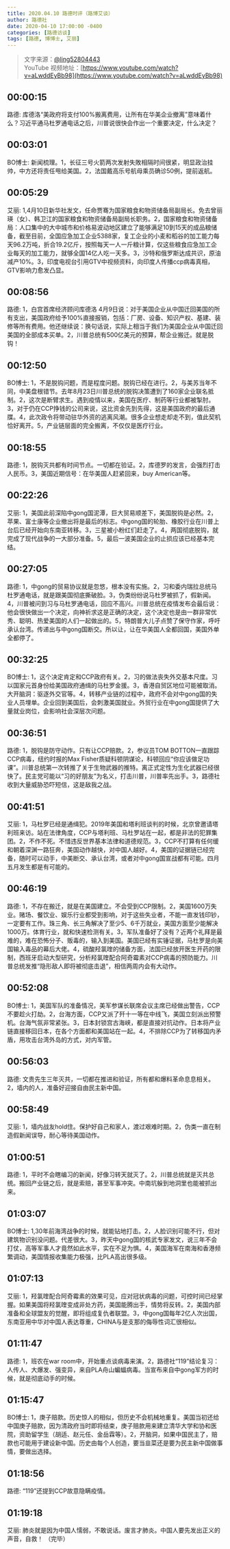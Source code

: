 ```yaml
---
title: 2020.04.10 路德时评（路博艾谈）
author: 路德社
date: 2020-04-10 17:00:00 -0400
categories: [路德访谈]
tags: [路德, 博博士, 艾丽]
---
```


> 文字来源：[@ling52804443](https://twitter.com/ling52804443)  
> YouTube 视频地址：[https://www.youtube.com/watch?v=aLwddEyBb98](https://www.youtube.com/watch?v=aLwddEyBb98)

## 00:00:15

路德: 库德洛“美政府将支付100%搬离费用，让所有在华美企业撤离”意味着什么？习近平通马杜罗通电话之后，川普说很快会作出一个重要决定，什么决定？

## 00:03:01

BO博士: 新闻梳理。1，长征三号火箭两次发射失敗相隔时间很紧，明显政治挂帅，中方还将责任甩给美国。2，法国戴高乐号航母乘员确诊50例，提前返航。

## 00:05:29

艾丽: 1,4月10日新华社发文，任命贾骞为国家粮食和物资储备局副局长。免去曾丽瑛（女）、韩卫江的国家粮食和物资储备局副局长职务。2，国家粮食和物资储备局：人口集中的大中城市和价格易波动地区建立了能够满足10到15天的成品粮储备，截至目前，全国应急加工企业5388家，复工企业的小麦和稻谷的加工能力每天96.2万吨，折合19.2亿斤，按照每天一人一斤粮计算，仅这些粮食应急加工企业每天的加工能力，就够全国14亿人吃一天多。3，沙特和俄罗斯达成共识，原油减产10%。3，印度电视台引用GTV中视频资料，向印度人传播ccp病毒真相，GTV影响力愈发凸显。

## 00:08:56

路德: 1，白宫首席经济顾问库德洛 4月9日说：对于美国企业从中国迁回美国的所有支出，美国政府给予100%直接报销，包括：厂房、设备、知识产权、基建、装修等所有费用。他还继续说：换句话说，实际上相当于我们为美国企业从中国迁回美国的全部成本买单。2，川普总统有500亿美元的预算，帮企业搬迁。就是脱钩！

## 00:12:50

BO博士: 1，不是脱钩问题，而是程度问题。脱钩已经在进行。2，与美苏当年不同，中美盘根错节。去年8月23日川普总统的脱钩决策遭到了160家企业联名抵制。2，这次是断臂求生。遇到疫情以来，美国在医疗、制药等行业都被掣肘。3，对于仍在CCP挣钱的公司来说，这比资金先到先得，这是美国政府的最后通牒。4，此次政令将带动驻华外资的逃离风潮。很多企业想走却走不到，值此契机恰好离开。5，产业链层面的完全搬离，不仅仅是医疗行业。

## 00:18:55

路德: 1，脱钩灭共都有时间节点。一切都在验证。2，库德罗的发言，会强烈打击人民币。3，美国近期信号：在华美国人赶紧回来，buy American等。

## 00:22:26

艾丽: 1，美国此前深陷中gong国泥潭，巨大贸易顺差下，美国脱钩是必然。2，苹果、富士康等企业撤出将是最后的标志。中gong国的轮胎、橡胶行业在川普上台后已经开始向东南亚转移。3，三星被小粉红们赶走了。4，两国彻底脱钩，就完成了现代战争的一大部分准备。5，最后一波美国企业的止损应该已经基本完结。

## 00:27:05

路德: 1，中gong的贸易协议就是忽悠，根本没有实施。2，习和委内瑞拉总统马杜罗通电话，就是跟美国彻底撕破脸。3，伪类纷纷说马杜罗被抓了，假新闻。4，川普被问到习与马杜罗通电话，回应不高兴。川普总统在疫情发布会最后说：他会很快做出一个决定，向神祈求这是正确的决定，这个决定也是由一群非常优秀、聪明、热爱美国的人们一起做出的。5，特朗普大儿子点赞了保守作家，呼吁承认台湾。传递出与中gong国断交。所以让，让在华美国人全都回国，美国外单全都停了。

## 00:32:25

BO博士: 1，这个决定肯定和CCP政府有关。2，习的做法丧失外交基本尺度。习以国家元首身份给美国政府通缉的马杜罗金援。3，香港自贸区地位可能被取消。大开脑洞：驱逐外交官等。4，转移产业链的过程中，政府不会对中gong国的失业人员埋单。企业回到美国后，会刺激美国就业。外贸行业在中gong国提供了大量就业岗位，会影响社会深层次问题。

## 00:36:51

路德: 1，脱钩是防守动作。只有让CCP赔款。2，参议员TOM BOTTON一直跟踪CCP病毒，纽约时报的Max Fisher质疑科顿阴谋论，科顿回应“你应该做足功课”。川普总统第一次转推了关于生物武器的推特。离正式定性为生化武器已经很快了。民主党可能以“习的好朋友”为名义，打击川普，川普率先出手。3，路德社收到大量威胁恐吓短信，这是敌我之战。

## 00:41:51

艾丽: 1，马杜罗已经是通缉犯。2019年美国和塔利班谈判的时候，北京曾邀请塔利班来访。站在法律角度，CCP与塔利班、马杜罗站在一起，都是非法的犯罪集团。2，不作不死。不惜违反世界基本法律和道德规范。3，CCP不打算有任何缓和朝着深渊一路狂奔，美国动作越快，对中国人越好。4，美国的证据链已经完备，随时可以动手，中美断交、承认台湾，或者对中gong国宣战都有可能。四月五月发生都是有可能的。

## 00:46:19

路德: 1，不存在搬迁，就是在美国建立。不会受到CCP限制。2，美国1600万失业。赌场、餐饮业、娱乐行业都受到影响，对于这些失业者，不能一直发钱印钞，一定要有工作。珠三角、长三角解决了至少5、6千万就业，美国方面至少能解决1000万。体育行业，就和快速检测有关。3，军队准备好了没有？近两个礼拜是最难的，难在恐怖分子、贩毒的，输入到美国。美国已经有实锤证据，马杜罗是向美国输入毒品的幕后大佬。4，硫酸羟氯喹的储备方面，法国已经放开医生开药的限制，西班牙启动大型研究，分析羟氯喹配合阿奇霉素对CCP病毒的预防能力。川普总统发推“隐形敌人即将被彻底击退”，相信两周内会有大动作。

## 00:52:08

BO博士: 1，美国军队的准备情况，美军参谋长联席会议主席已经做出警告，CCP不要趁火打劫。2，台海方面，CCP又派了歼十一等在中线飞，美国立刻派出预警机。台海气氛非常紧张。3，日本封锁宫古海峡，都是直接对抗动作。日本将产业链直接移回日本，在各个方面都和美国站在一起。4，不排除CCP为了转移国内矛盾，用攻击台湾外岛的方式，对内军管。

## 00:56:03

路德: 文贵先生三年灭共，一切都在推进和验证，所有都和爆料革命息息相关。2，墙内的人，准备好迎接自由民主新中国。

## 00:58:49

艾丽: 1，墙内战友hold住。保护好自己和家人，渡过艰难时期。2，伪类一直在制造假新闻误导，耐心等待美国动作。

## 01:00:51

路德: 1，平时不会瞎编习的新闻，好像习转天就灭了。2，川普总统就是灭共总统。搬回产业链之后，就是索赔，甚至军事冲突。中南坑躲到地洞里也能被抓出来。

## 01:03:07

BO博士: 1,30年前海湾战争的时候，就能钻地打击。2，人脸识别可能不行，但对建筑物识别没问题。代差很大。3，昨天中gong国的核武专家发文，说三年不会打仗，高等军事人才竟然如此水平，实在不足为惧。4，美国海军在南海和香港频繁调动，美国情报收集能力极强，比PLA高出很多级。

## 01:07:13

艾丽: 1，羟氯喹配合阿奇霉素的效果可见，应对冠状病毒的问题，可控时间已经掌握。如果美国将羟氯喹变成非处方药，美国能腾出手，情势将反转。2，美国内部准备和全球盟友的觉醒，即将组成复仇者联盟。3，中gong国每年2亿人次出国，东南亚用中华对中国人表达尊重，CHINA与是支那的侮辱性词汇很相似。

## 01:11:47

路德: 1，班农在war room中，开始重点谈病毒来演。2，路德社“119”结论复习：人传人、大爆发、强变异，来自PLA舟山蝙蝠病毒。当宣布来自中gong军方的时候，就是彻底动手的时候。

## 01:15:47

BO博士: 1，庚子赔款。历史惊人的相似，但历史不会机械地重复。美国当初还给中国庚子赔款，因为清政府当时即将结束，庚子赔款用来建立清华大学和协和医院，资助留学生（胡适、赵元任、金岳霖等）。2，开脑洞，如果中国民主了，赔款也可能用于建设新中国。历史由每个人创造，要当韭菜还是要为民主新中国做事情，要做出选择。

## 01:18:56

路德: “119”还提到CCP故意隐瞒疫情。

## 01:19:18

艾丽: 肺炎就是因为中国人懦弱，不敢说话。废言才肺炎。中国人要先发出正义的声音，自救！
（完毕）
